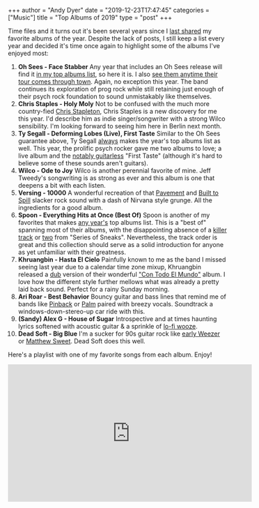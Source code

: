 +++
author = "Andy Dyer"
date = "2019-12-23T17:47:45"
categories = ["Music"]
title = "Top Albums of 2019"
type = "post"
+++

Time files and it turns out it's been several years since I [last shared](/blog/2016/01/02/top-10-albums-of-2015/) my favorite albums of the year. Despite the lack of posts, I still keep a list every year and decided it's time once again to highlight some of the albums I've enjoyed most:

1. **Oh Sees - Face Stabber** Any year that includes an Oh Sees release will find it [in my top albums list](/blog/2013/12/22/top-10-albums-of-2013/), so here it is. I also [see them anytime their tour comes through town](/blog/2009/04/19/bands-ive-seen-live/). Again, no exception this year. The band continues its exploration of prog rock while still retaining just enough of their psych rock foundation to sound unmistakably like themselves.
1. **Chris Staples - Holy Moly** Not to be confused with the much more country-fied [Chris Stapleton](https://www.youtube.com/watch?v=4zAThXFOy2c), Chris Staples is a new discovery for me this year. I'd describe him as indie singer/songwriter with a strong Wilco sensibility. I'm looking forward to seeing him here in Berlin next month.
1. **Ty Segall - Deforming Lobes (Live), First Taste** Similar to the Oh Sees guarantee above, Ty Segall [always](/blog/2014/12/26/top-10-albums-of-2014/) makes the year's top albums list as well. This year, the prolific psych rocker gave me two albums to love; a live album and the [notably guitarless](https://pitchfork.com/reviews/albums/ty-segall-first-taste/) "First Taste" (although it's hard to believe some of these sounds aren't guitars).
1. **Wilco - Ode to Joy** Wilco is another perennial favorite of mine. Jeff Tweedy's songwriting is as strong as ever and this album is one that deepens a bit with each listen.
1. **Versing - 10000** A wonderful recreation of that [Pavement](https://www.youtube.com/watch?v=e2Nsy4h8rD4) and [Built to Spill](https://www.youtube.com/watch?v=AVtskhcGOtc) slacker rock sound with a dash of Nirvana style grunge. All the ingredients for a good album.
1. **Spoon - Everything Hits at Once (Best Of)** Spoon is another of my favorites that makes [any year's](/blog/2014/12/26/top-10-albums-of-2014/) top albums list. This is a "best of" spanning most of their albums, with the disappointing absence of a [killer track](https://www.youtube.com/watch?v=IVOvxT5GZi8) or [two](https://www.youtube.com/watch?v=rCgfLSuf2O8) from "Series of Sneaks". Nevertheless, the track order is great and this collection should serve as a solid introduction for anyone as yet unfamiliar with their greatness.
1. **Khruangbin - Hasta El Cielo** Painfully known to me as the band I missed seeing last year due to a calendar time zone mixup, Khruangbin released a [dub](https://en.wikipedia.org/wiki/Dub_music) version of their wonderful ["Con Todo El Mundo"](https://www.youtube.com/watch?v=9cN1XCpfWD4) album. I love how the different style further mellows what was already a pretty laid back sound. Perfect for a rainy Sunday morning.
1. **Ari Roar - Best Behavior** Bouncy guitar and bass lines that remind me of bands like [Pinback](https://www.youtube.com/watch?v=59cQWw9ctOA) or [Palm](https://www.youtube.com/watch?v=VKJkq-fuFKU) paired with breezy vocals. Soundtrack a windows-down-stereo-up car ride with this.
1. **(Sandy) Alex G - House of Sugar** Introspective and at times haunting lyrics softened with acoustic guitar & a sprinkle of [lo-fi wooze](https://www.youtube.com/watch?v=HcO-NPtj5BI).
1. **Dead Soft - Big Blue** I'm a sucker for 90s guitar rock like [early Weezer](https://www.youtube.com/watch?v=wxlfkFMjLZc) or [Matthew Sweet](https://www.youtube.com/watch?v=sNfocDNZWY8). Dead Soft does this well.

Here's a playlist with one of my favorite songs from each album. Enjoy!

<iframe width="560" height="315" src="https://www.youtube.com/embed/videoseries?list=PLiOTTgupZ1CCk5OfOX0ELZDUmjafaIbDA" frameborder="0" allow="accelerometer; autoplay; encrypted-media; gyroscope; picture-in-picture" allowfullscreen></iframe>
